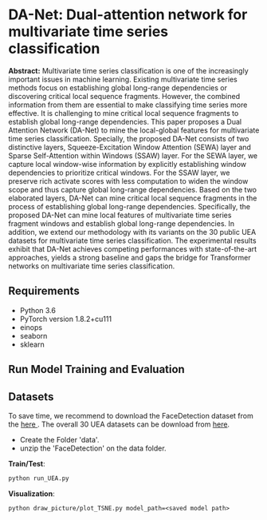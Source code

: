 # DA-Net: Dual-attention network for multivariate time series classification



**Abstract:** Multivariate time series classification is one of the increasingly important issues in machine learning. Existing multivariate time series methods focus on establishing global long-range dependencies or discovering critical local sequence fragments. However, the combined information from them are essential to make classifying time series more effective. It is challenging to mine critical local sequence fragments to establish global long-range dependencies. This paper proposes a Dual Attention Network (DA-Net) to mine the local-global features for multivariate time series classification. Specially, the proposed DA-Net consists of two distinctive layers, Squeeze-Excitation Window Attention (SEWA) layer and Sparse Self-Attention within Windows (SSAW) layer.  For the SEWA layer, we capture local window-wise information by explicitly establishing window dependencies to prioritize critical windows. For the SSAW layer, we preserve rich activate scores with less computation to widen the window scope and thus capture global long-range dependencies. Based on the two elaborated layers, DA-Net can mine critical local sequence fragments in the process of establishing global long-range dependencies. Specifically, the proposed DA-Net can mine local features of multivariate time series fragment windows and establish global long-range dependencies.  In addition, we extend our methodology with its variants on the 30 public UEA datasets for multivariate time series classification. The experimental results exhibit that DA-Net achieves competing performances with state-of-the-art approaches, yields a strong baseline and gaps the bridge for Transformer networks on multivariate time series classification. 

## Requirements

* Python 3.6
* PyTorch version 1.8.2+cu111
* einops
* seaborn
* sklearn


## Run Model Training and Evaluation

## Datasets

To save time, we recommend to download the FaceDetection dataset from the [here ]([https://](https://drive.google.com/file/d/1-XnZ-ZEqoaoJCOqSnFHMZiTYmKuOQGoa/view?usp=sharing)). The overall 30 UEA datasets can be download from [here](http://www.timeseriesclassification.com).

- Create the Folder 'data'.
- unzip the 'FaceDetection' on the data folder.

**Train/Test**:

```bash
python run_UEA.py
```

**Visualization**:

```
python draw_picture/plot_TSNE.py model_path=<saved model path>
```

